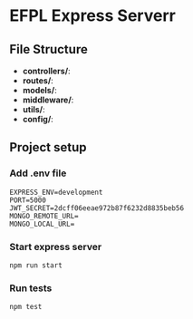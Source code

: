 # EFPL Express Serverr

## File Structure
- **controllers/**:
- **routes/**:
- **models/**:
- **middleware/**:
- **utils/**:
- **config/**:

## Project setup

### Add .env file

```
EXPRESS_ENV=development
PORT=5000
JWT_SECRET=2dcff06eeae972b87f6232d8835beb56
MONGO_REMOTE_URL= 
MONGO_LOCAL_URL= 
```

### Start express server
```
npm run start
```

### Run tests
```
npm test
```